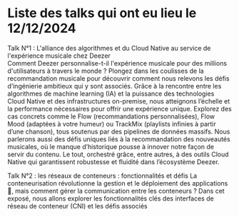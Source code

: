 # Liste des talks qui ont eu lieu le 12/12/2024
Talk N°1 : L'alliance des algorithmes et du Cloud Native au service de l'expérience musicale chez Deezer  
Comment Deezer personnalise-t-il l'expérience musicale pour des millions d'utilisateurs à travers le monde ? Plongez dans les coulisses de la recommandation musicale pour découvrir comment nous relevons les défis d’ingénierie ambitieux qui y sont associés. Grâce à la rencontre entre les algorithmes de machine learning (IA) et la puissance des technologies Cloud Native et des infrastructures on-premise, nous atteignons l’échelle et la performance nécessaires pour offrir une expérience unique. Explorez des cas concrets comme le Flow (recommandations personnalisées), Flow Mood (adaptées à votre humeur) ou TrackMix (playlists infinies à partir d’une chanson), tous soutenus par des pipelines de données massifs. Nous parlerons aussi des défis uniques liés à la recommandation des nouveautés musicales, où le manque d’historique pousse à innover notre façon de servir du contenu. Le tout, orchestré grâce, entre autres, à des outils Cloud Native qui garantissent robustesse et fluidité dans l’écosystème Deezer.

Talk N°2 : les réseaux de conteneurs : fonctionnalités et défis
La conteneurisation révolutionne la gestion et le déploiement des applications 🚀, mais comment gérer la communication entre les conteneurs ? Dans cet exposé, nous allons explorer les fonctionnalités clés des interfaces de réseau de conteneur (CNI) et les défis associés